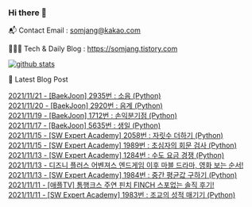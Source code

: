 ### Hi there 👋

📬  Contact Email : somjang@kakao.com

👨🏻‍💻  Tech & Daily Blog : https://somjang.tistory.com

[![github stats](https://github-readme-stats.vercel.app/api?username=SOMJANG&show_icons=true&hide_border=False)](https://somjang.tistory.com)

🤩 Latest Blog Post

[2021/11/21 - [BaekJoon] 2935번 : 소음 (Python)](https://somjang.tistory.com/entry/BaekJoon-2935%EB%B2%88-%EC%86%8C%EC%9D%8C-Python) <br>
[2021/11/20 - [BaekJoon] 2920번 : 음계 (Python)](https://somjang.tistory.com/entry/BaekJoon-2920%EB%B2%88-%EC%9D%8C%EA%B3%84-Python) <br>
[2021/11/19 - [BaekJoon] 1712번 : 손익분기점 (Python)](https://somjang.tistory.com/entry/BaekJoon-1712%EB%B2%88-%EC%86%90%EC%9D%B5%EB%B6%84%EA%B8%B0%EC%A0%90-Python) <br>
[2021/11/17 - [BaekJoon] 5635번 : 생일 (Python)](https://somjang.tistory.com/entry/BaekJoon-5635%EB%B2%88-%EC%83%9D%EC%9D%BC-Python) <br>
[2021/11/15 - [SW Expert Academy] 2058번 : 자릿수 더하기 (Python)](https://somjang.tistory.com/entry/SW-Expert-Academy-2058%EB%B2%88-%EC%9E%90%EB%A6%BF%EC%88%98-%EB%8D%94%ED%95%98%EA%B8%B0-Python) <br>
[2021/11/15 - [SW Expert Academy] 1989번 : 초심자의 회문 검사 (Python)](https://somjang.tistory.com/entry/SW-Expert-Academy-1989%EB%B2%88-%EC%B4%88%EC%8B%AC%EC%9E%90%EC%9D%98-%ED%9A%8C%EB%AC%B8-%EA%B2%80%EC%82%AC-Python) <br>
[2021/11/13 - [SW Expert Academy] 1284번 : 수도 요금 경쟁 (Python)](https://somjang.tistory.com/entry/SW-Expert-Academy-1284%EB%B2%88-%EC%88%98%EB%8F%84-%EC%9A%94%EA%B8%88-%EA%B2%BD%EC%9F%81-Python) <br>
[2021/11/13 - 디즈니 플러스 어벤져스 엔드게임 이후 마블 드라마, 영화 보는 순서!](https://somjang.tistory.com/entry/%EB%94%94%EC%A6%88%EB%8B%88-%ED%94%8C%EB%9F%AC%EC%8A%A4-%EC%96%B4%EB%B2%A4%EC%A0%B8%EC%8A%A4-%EC%97%94%EB%93%9C%EA%B2%8C%EC%9E%84-%EC%9D%B4%ED%9B%84-%EB%A7%88%EB%B8%94-%EB%93%9C%EB%9D%BC%EB%A7%88-%EC%98%81%ED%99%94-%EB%B3%B4%EB%8A%94-%EC%88%9C%EC%84%9C) <br>
[2021/11/13 - [SW Expert Academy] 1984번 : 중간 평균값 구하기 (Python)](https://somjang.tistory.com/entry/SW-Expert-Academy-1984%EB%B2%88-%EC%A4%91%EA%B0%84-%ED%8F%89%EA%B7%A0%EA%B0%92-%EA%B5%AC%ED%95%98%EA%B8%B0-Python) <br>
[2021/11/11 - [애플TV] 톰행크스 주연 핀치 FINCH 스포없는 솔직 후기!](https://somjang.tistory.com/entry/%EC%95%A0%ED%94%8CTV-%ED%86%B0%ED%96%89%ED%81%AC%EC%8A%A4-%EC%A3%BC%EC%97%B0-%ED%95%80%EC%B9%98-FINCH-%EC%8A%A4%ED%8F%AC%EC%97%86%EB%8A%94-%EC%86%94%EC%A7%81-%ED%9B%84%EA%B8%B0) <br>
[2021/11/11 - [SW Expert Academy] 1983번 : 조교의 성적 매기기 (Python)](https://somjang.tistory.com/entry/SW-Expert-Academy-1983%EB%B2%88-%EC%A1%B0%EA%B5%90%EC%9D%98-%EC%84%B1%EC%A0%81-%EB%A7%A4%EA%B8%B0%EA%B8%B0-Python) <br>
